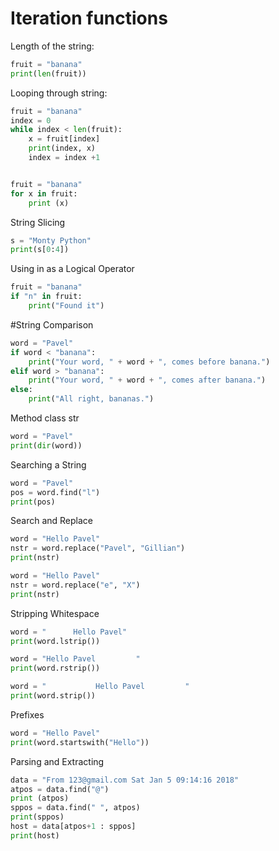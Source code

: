 # Iteration functions

Length of the string:

```python
fruit = "banana"
print(len(fruit))
```
Looping through string:

```python
fruit = "banana"
index = 0
while index < len(fruit):
    x = fruit[index]
    print(index, x)
    index = index +1


fruit = "banana"
for x in fruit:
    print (x)
```

String Slicing

```python
s = "Monty Python"
print(s[0:4])
```

Using in as a Logical Operator

```python
fruit = "banana"
if "n" in fruit:
    print("Found it")
```

#String Comparison

```python
word = "Pavel"
if word < "banana":
    print("Your word, " + word + ", comes before banana.")
elif word > "banana":
    print("Your word, " + word + ", comes after banana.")
else:
    print("All right, bananas.")
```

Method class str

```python
word = "Pavel"
print(dir(word))
```

Searching a String

```python
word = "Pavel"
pos = word.find("l")
print(pos)
```
Search and Replace

```python
word = "Hello Pavel"
nstr = word.replace("Pavel", "Gillian")
print(nstr)

word = "Hello Pavel"
nstr = word.replace("e", "X")
print(nstr)
```

Stripping Whitespace

```python
word = "      Hello Pavel"
print(word.lstrip())

word = "Hello Pavel         "
print(word.rstrip())

word = "           Hello Pavel         "
print(word.strip())
```

Prefixes

```python
word = "Hello Pavel" 
print(word.startswith("Hello"))
```

Parsing and Extracting

```python
data = "From 123@gmail.com Sat Jan 5 09:14:16 2018"
atpos = data.find("@")
print (atpos) 
sppos = data.find(" ", atpos)
print(sppos) 
host = data[atpos+1 : sppos]
print(host)
```
